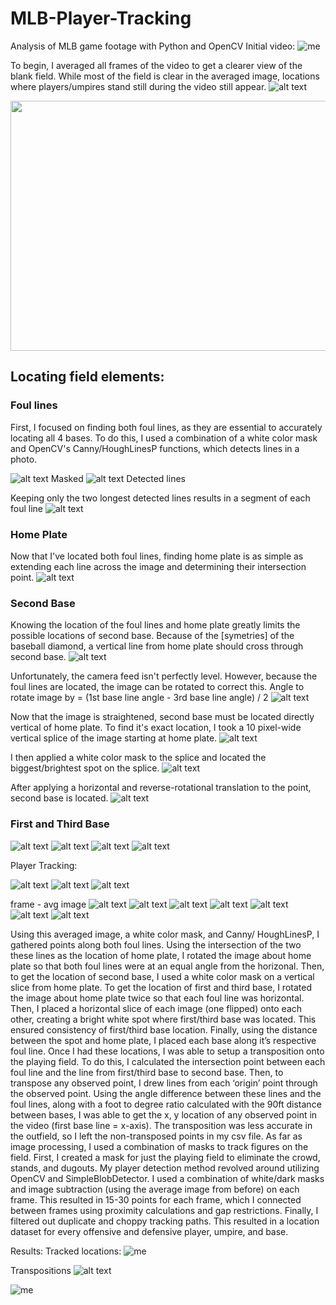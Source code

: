 # MLB-Player-Tracking
Analysis of MLB game footage with Python and OpenCV
Initial video:
![me](https://github.com/jacksonlewis87/MLB-Player-Tracking/blob/inital_upload/media/gifs/initial_gif.gif?raw=true)

To begin, I averaged all frames of the video to get a clearer view of the blank field. While most of the field is clear in the averaged image, locations where players/umpires stand still during the video still appear.
![alt text](https://github.com/jacksonlewis87/MLB-Player-Tracking/blob/inital_upload/media/images/avgImage.jpg?raw=true)

<img src="https://github.com/jacksonlewis87/MLB-Player-Tracking/blob/inital_upload/media/images/avgImage.jpg?raw=true" width="600" height="400" />

## Locating field elements:

### Foul lines

First, I focused on finding both foul lines, as they are essential to accurately locating all 4 bases. To do this, I used a combination of a white color mask and OpenCV's Canny/HoughLinesP functions, which detects lines in a photo.

![alt text](https://github.com/jacksonlewis87/MLB-Player-Tracking/blob/inital_upload/media/images/foulLineMask.jpg?raw=true)
Masked
![alt text](https://github.com/jacksonlewis87/MLB-Player-Tracking/blob/inital_upload/media/images/foulLineEdgesCanny.jpg?raw=true)
Detected lines

Keeping only the two longest detected lines results in a segment of each foul line
![alt text](https://github.com/jacksonlewis87/MLB-Player-Tracking/blob/inital_upload/media/images/detectedFoulLines.jpg?raw=true)

### Home Plate

Now that I've located both foul lines, finding home plate is as simple as extending each line across the image and determining their intersection point.
![alt text](https://github.com/jacksonlewis87/MLB-Player-Tracking/blob/inital_upload/media/images/foulLinesAndHomePlate.jpg?raw=true)

### Second Base

Knowing the location of the foul lines and home plate greatly limits the possible locations of second base. Because of the [symetries] of the baseball diamond, a vertical line from home plate should cross through second base.
![alt text](https://github.com/jacksonlewis87/MLB-Player-Tracking/blob/inital_upload/media/images/secondBaseUnrotated.jpg?raw=true)

Unfortunately, the camera feed isn't perfectly level. However, because the foul lines are located, the image can be rotated to correct this.
Angle to rotate image by = (1st base line angle - 3rd base line angle) / 2
![alt text](https://github.com/jacksonlewis87/MLB-Player-Tracking/blob/inital_upload/media/images/secondBaseStraightened.jpg?raw=true)

Now that the image is straightened, second base must be located directly vertical of home plate. To find it's exact location, I took a 10 pixel-wide vertical splice of the image starting at home plate.
![alt text](https://github.com/jacksonlewis87/MLB-Player-Tracking/blob/inital_upload/media/images/secondBaseSplice.jpg?raw=true)

I then applied a white color mask to the splice and located the biggest/brightest spot on the splice.
![alt text](https://github.com/jacksonlewis87/MLB-Player-Tracking/blob/inital_upload/media/images/secondBaseSpliceMasked.jpg?raw=true)

After applying a horizontal and reverse-rotational translation to the point, second base is located.
![alt text](https://github.com/jacksonlewis87/MLB-Player-Tracking/blob/inital_upload/media/images/secondBaseLocated.jpg?raw=true)

### First and Third Base
![alt text](https://github.com/jacksonlewis87/MLB-Player-Tracking/blob/inital_upload/media/images/firstBaseSplice.jpg?raw=true)
![alt text](https://github.com/jacksonlewis87/MLB-Player-Tracking/blob/inital_upload/media/images/thirdBaseSplice.jpg?raw=true)
![alt text](https://github.com/jacksonlewis87/MLB-Player-Tracking/blob/inital_upload/media/images/firstAndThirdAveraged.jpg?raw=true)
![alt text](https://github.com/jacksonlewis87/MLB-Player-Tracking/blob/inital_upload/media/images/firstAndThirdBaseLocated.jpg?raw=true)



Player Tracking:

![alt text](https://github.com/jacksonlewis87/MLB-Player-Tracking/blob/inital_upload/media/images/avgImageFieldMask.jpg?raw=true)
![alt text](https://github.com/jacksonlewis87/MLB-Player-Tracking/blob/inital_upload/media/images/avgImageGrassMask.jpg?raw=true)
![alt text](https://github.com/jacksonlewis87/MLB-Player-Tracking/blob/inital_upload/media/images/firstFrame.jpg?raw=true)

frame - avg image
![alt text](https://github.com/jacksonlewis87/MLB-Player-Tracking/blob/inital_upload/media/images/detectDefensivePlayers.jpg?raw=true)
![alt text](https://github.com/jacksonlewis87/MLB-Player-Tracking/blob/inital_upload/media/images/detectCatcher.jpg?raw=true)
![alt text](https://github.com/jacksonlewis87/MLB-Player-Tracking/blob/inital_upload/media/images/detectOpposingPlayers.jpg?raw=true)
![alt text](https://github.com/jacksonlewis87/MLB-Player-Tracking/blob/inital_upload/media/images/detectUmpires.jpg?raw=true)
![alt text](https://github.com/jacksonlewis87/MLB-Player-Tracking/blob/inital_upload/media/images/combinedMasks.jpg?raw=true)
![alt text](https://github.com/jacksonlewis87/MLB-Player-Tracking/blob/inital_upload/media/images/detectedPoints.jpg?raw=true)
![alt text](https://github.com/jacksonlewis87/MLB-Player-Tracking/blob/inital_upload/media/images/detectedPoints2.jpg?raw=true)


Using this averaged image, a white color mask, and Canny/ HoughLinesP, I gathered points along both foul lines. Using the intersection of the two these lines as the location of home plate, I rotated the image about home plate so that both foul lines were at an equal angle from the horizonal. Then, to get the location of second base, I used a white color mask on a vertical slice from home plate. To get the location of first and third base, I rotated the image about home plate twice so that each foul line was horizontal. Then, I placed a horizontal slice of each image (one flipped) onto each other, creating a bright white spot where first/third base was located. This ensured consistency of first/third base location. Finally, using the distance between the spot and home plate, I placed each base along it’s respective foul line. Once I had these locations, I was able to setup a transposition onto the playing field. To do this, I calculated the intersection point between each foul line and the line from first/third base to second base. Then, to transpose any observed point, I drew lines from each ‘origin’ point through the observed point. Using the angle difference between these lines and the foul lines, along with a foot to degree ratio calculated with the 90ft distance between bases, I was able to get the x, y location of any observed point in the video (first base line = x-axis). The transposition was less accurate in the outfield, so I left the non-transposed points in my csv file. As far as image processing, I used a combination of masks to track figures on the field. First, I created a mask for just the playing field to eliminate the crowd, stands, and dugouts. My player detection method revolved around utilizing OpenCV and SimpleBlobDetector. I used a combination of white/dark masks and image subtraction (using the average image from before) on each frame. This resulted in 15-30 points for each frame, which I connected between frames using proximity calculations and gap restrictions. Finally, I filtered out duplicate and choppy tracking paths. This resulted in a location dataset for every offensive and defensive player, umpire, and base.



Results:
Tracked locations:
![me](https://github.com/jacksonlewis87/MLB-Player-Tracking/blob/inital_upload/media/gifs/tracked_gif.gif?raw=true)


Transpositions
![alt text](https://github.com/jacksonlewis87/MLB-Player-Tracking/blob/inital_upload/media/images/transformationGrid.jpg?raw=true)

![me](https://github.com/jacksonlewis87/MLB-Player-Tracking/blob/inital_upload/media/gifs/transposed_gif.gif?raw=true)


